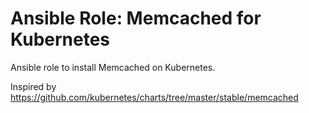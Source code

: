 # Ansible Role: Memcached for Kubernetes

Ansible role to install Memcached on Kubernetes.

Inspired by <https://github.com/kubernetes/charts/tree/master/stable/memcached>